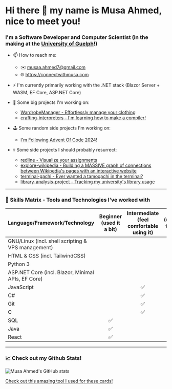 <!--
**m-GDEV/m-GDEV** is a ✨ _special_ ✨ repository because its `README.md` (this file) appears on your GitHub profile.

Here are some ideas to get you started:

- 🔭 I’m currently working on ...
- 🌱 I’m currently learning ...
- 👯 I’m looking to collaborate on ...
- 🤔 I’m looking for help with ...
- 💬 Ask me about ...
- 📫 How to reach me: ...
- 😄 Pronouns: ...
- ⚡ Fun fact: ...
-->

# Hi there 👋 my name is Musa Ahmed, nice to meet you!

### I'm a Software Developer and Computer Scientist (in the making at the [University of Guelph](https://github.com/m-GDEV/WorkTermReports-GuelphCoop)!)
- 📫 How to reach me:
  - ✉️ <musaa.ahmed7@gmail.com>
  - 🌐 <https://connectwithmusa.com>

- ⚡ I'm currently primarily working with the .NET stack (Blazor Server + WASM, EF Core, ASP.NET Core)
  
- 🔭 Some big projects I'm working on:
  - [WardrobeManager - Effortlessly manage your clothing](https://github.com/m-GDEV/WardrobeManager)
  - [crafting-interpreters - I'm learning how to make a compiler!](https://github.com/m-GDEV/crafting-interpreters)
  
- 🕹️ Some random side projects I'm working on:
  - [I'm Following Advent Of Code 2024!](https://github.com/m-GDEV/aoc)

- 💀 Some side projects I should probably resurrect:
  - [redline - Visualize your assignments](https://github.com/m-GDEV/redline)
  - [explore-wikipedia - Building a MASSIVE graph of connections between Wikipedia's pages with an interactive website](https://github.com/m-GDEV/explore-wikipedia)
  - [terminal-gachi - Ever wanted a tamogachi in the terminal?](https://github.com/m-GDEV/terminal-gachi)
  - [library-analysis-project - Tracking my university's library usage](https://github.com/m-GDEV/library-analysis-project)

---

### 🧰 Skills Matrix - Tools and Technologies I've worked with
| Language/Framework/Technology | Beginner (used it a bit) | Intermediate (feel comfortable using it) | Advanced (understand the ins and outs) | Very Advanced (i'm at home) |
| :---------------------------- | :----------------------: | :--------------------------------------: | :------------------------------------: | :--------------------: |
| GNU/Linux (incl. shell scripting & VPS management) ||||✅|
| HTML & CSS (incl. TailwindCSS) |||✅||||
| Python 3 |||✅|||
| ASP.NET Core (incl. Blazor, Minimal APIs, EF Core) |||✅||
| JavaScript ||✅|||||
| C# ||✅|||||
| Git ||✅|||
| C ||✅|||
| SQL |✅||||||
| Java |✅||||||
| React |✅||||||

---

### 📈 Check out my Github Stats!
![Musa Ahmed's GitHub stats](https://github-readme-stats.vercel.app/api?username=m-GDEV&show_icons=true&theme=radical)

[Check out this amazing tool I used for these cards!](https://github.com/anuraghazra/github-readme-stats)
